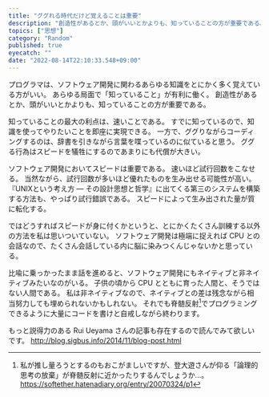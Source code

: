 ```yaml
---
title: "ググれる時代だけど覚えることは重要"
description: "創造性があるとか、頭がいいとかよりも、知っていることの方が重要である。"
topics: ["思想"]
category: "Random"
published: true
eyecatch: ""
date: "2022-08-14T22:10:33.548+09:00"
---
```


プログラマは、ソフトウェア開発に関わるあらゆる知識をとにかく多く覚えている方がいい。
あらゆる局面で「知っていること」が有利に働く。
創造性があるとか、頭がいいとかよりも、知っていることの方が重要である。

知っていることの最大の利点は、速いことである。
すでに知っているので、知識を使ってやりたいことを即座に実現できる。
一方で、ググりながらコーディングするのは、辞書を引きながら言葉を喋っているのに似ていると思う。
ググる行為はスピードを犠牲にするのであまりにも代償が大きい。

ソフトウェア開発においてスピードは重要である。
速いほど試行回数をこなせる。
当然ながら、試行回数が多いほど優れたものを生み出せる可能性が高い。
『UNIXという考え方 ― その設計思想と哲学』に出てくる第三のシステムを構築する方法も、やっぱり試行錯誤である。
スピードによって生み出された量が質に転化する。

ではどうすればスピードが身に付くかというと、とにかくたくさん訓練する以外の方法を私は思いついていない。
ソフトウェア開発は極端に捉えれば CPU との会話なので、たくさん会話している内に脳に染みつくんじゃないかと思っている。

比喩に乗っかったまま話を進めると、ソフトウェア開発にもネイティブと非ネイティブみたいなのがいる。
子供の頃から CPU とともに育った人間と、そうではない人間である。
私は非ネイティブなので、ネイティブとの差は残念ながら相当努力しても埋められないかもしれない。
それでも脊髄反射[^1]でプログラミングできるように大量にコードを書けと自戒しながら終わります。

もっと説得力のある Rui Ueyama さんの記事も存在するので読んでみて欲しいです。
http://blog.sigbus.info/2014/11/blog-post.html

[^1]: 私が推し量ろうとするのもおこがましいですが、登大遊さんが仰る「論理的思考の放棄」が脊髄反射に近かったりするんでしょうか...。https://softether.hatenadiary.org/entry/20070324/p1

